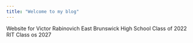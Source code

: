 ```yaml
---
title: "Welcome to my blog"
---
```


Website for Victor Rabinovich
East Brunswick High School Class of 2022
RIT Class os 2027
